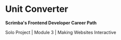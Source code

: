 # Unit Converter

**Scrimba's Frontend Developer Career Path**

Solo Project | Module 3 | Making Websites Interactive
